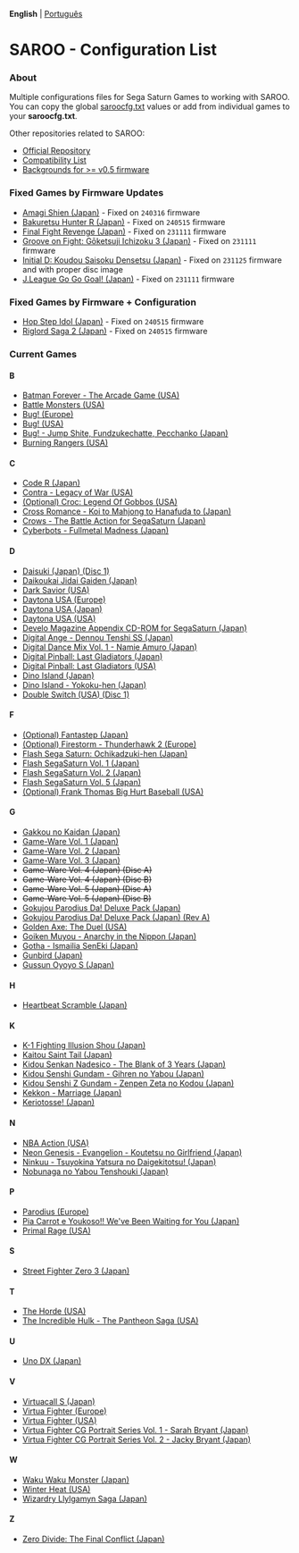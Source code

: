 **English** | [Português](pt-br.md)

# SAROO - Configuration List

### About

Multiple configurations files for Sega Saturn Games to working with SAROO. You can copy the global [saroocfg.txt](./saroocfg.txt) values or add from individual games to your **saroocfg.txt**.

Other repositories related to SAROO:

- [Official Repository](https://github.com/tpunix/SAROO)
- [Compatibility List](https://github.com/williamdsw/saroo-compatibility-list)
- [Backgrounds for >= v0.5 firmware](https://github.com/williamdsw/saroo-backgrounds)

### Fixed Games by Firmware Updates

- [Amagi Shien (Japan)](./J/T-1513G/README.md) - Fixed on `240316` firmware
- [Bakuretsu Hunter R (Japan)](./J/T-24903G/README.md) - Fixed on `240515` firmware
- [Final Fight Revenge (Japan)](./J/T-1248G/README.md) - Fixed on `231111` firmware
- [Groove on Fight: Gōketsuji Ichizoku 3 (Japan)](./J/T-14411G/README.md) - Fixed on `231111` firmware
- [Initial D: Koudou Saisoku Densetsu (Japan)](./J/T-25503G//README.md) - Fixed on `231125` firmware and with proper disc image
- [J.League Go Go Goal! (Japan)](./J/T-3602G/README.md) - Fixed on `231111` firmware

### Fixed Games by Firmware + Configuration

- [Hop Step Idol (Japan)](./J/T-20507G/README.md) - Fixed on `240515` firmware
- [Riglord Saga 2 (Japan)](./J/GS-9084/README.md) - Fixed on `240515` firmware

### Current Games

#### B

- [Batman Forever - The Arcade Game (USA)](./U/T-8140H/README.md)
- [Battle Monsters (USA)](./U/T-8137H/README.md)
- [Bug! (Europe)](./E/MK-81004/README.md)
- [Bug! (USA)](./U/GM-81004/README.md)
- [Bug! - Jump Shite, Fundzukechatte, Pecchanko (Japan)](./J/GS-9063/README.md)
- [Burning Rangers (USA)](./U/MK-81803/README.md)

#### C

- [Code R (Japan)](./J/T-23502G/README.md)
- [Contra - Legacy of War (USA)](./U/T-9507H/README.md)
- [(Optional) Croc: Legend Of Gobbos (USA)](./U/T-5029H-50/README.md)
- [Cross Romance - Koi to Mahjong to Hanafuda to (Japan)](./J/T-7103G/README.md)
- [Crows - The Battle Action for SegaSaturn (Japan)](./J/T-16806G/README.md)
- [Cyberbots - Fullmetal Madness (Japan)](./J/T-1217G/README.md)

#### D

- [Daisuki (Japan) (Disc 1)](./J/T-18510G/README.md)
- [Daikoukai Jidai Gaiden (Japan)](./J/T-7657G/README.md)
- [Dark Savior (USA)](./U/MK-81304/README.md)
- [Daytona USA (Europe)](./E/MK_8120050/README.md)
- [Daytona USA (Japan)](./J/GS-9013/README.md)
- [Daytona USA (USA)](./U/MK-81200/README.md)
- [Develo Magazine Appendix CD-ROM for SegaSaturn (Japan)](./J/610645801/README.md)
- [Digital Ange - Dennou Tenshi SS (Japan)](./J/T-33003G/README.md)
- [Digital Dance Mix Vol. 1 - Namie Amuro (Japan)](./J/GS-9133/README.md)
- [Digital Pinball: Last Gladiators (Japan)](./J/T-18903G/README.md)
- [Digital Pinball: Last Gladiators (USA)](./U/T-4804H/README.md)
- [Dino Island (Japan)](./J/T-4503G/README.md)
- [Dino Island - Yokoku-hen (Japan)](./J/T-4505G/README.md)
- [Double Switch (USA) (Disc 1)](./U/T-16207H/README.md)

#### F

- [(Optional) Fantastep (Japan)](./J/T-5710G/README.md)
- [(Optional) Firestorm - Thunderhawk 2 (Europe)](./E/T-11501H00/README.md)
- [Flash Sega Saturn: Ochikadzuki-hen (Japan)](./J/610616699/FLASH_SATURN_SP/README.md)
- [Flash SegaSaturn Vol. 1 (Japan)](./J/610616601/README.md)
- [Flash SegaSaturn Vol. 2 (Japan)](./J/610616602/README.md)
- [Flash SegaSaturn Vol. 5 (Japan)](./J/610616605/README.md)
- [(Optional) Frank Thomas Big Hurt Baseball (USA)](./U/T-8138H/README.md)

#### G

- [Gakkou no Kaidan (Japan)](./J/GS-9026/README.md)
- [Game-Ware Vol. 1 (Japan)](./J/T-17002G/README.md)
- [Game-Ware Vol. 2 (Japan)](./J/T-17003G/README.md)
- [Game-Ware Vol. 3 (Japan)](./J/T-17004G-T/README.md)
- ~~Game-Ware Vol. 4 (Japan) (Disc A)~~
- ~~Game-Ware Vol. 4 (Japan) (Disc B)~~
- ~~Game-Ware Vol. 5 (Japan) (Disc A)~~
- ~~Game-Ware Vol. 5 (Japan) (Disc B)~~
- [Gokujou Parodius Da! Deluxe Pack (Japan)](./J/T-9501G/V1.001/README.md)
- [Gokujou Parodius Da! Deluxe Pack (Japan) (Rev A)](./J/T-9501G/V1.002/README.md)
- [Golden Axe: The Duel (USA)](./U/MK-81045/README.md)
- [Goiken Muyou - Anarchy in the Nippon (Japan)](./J/T-28902G/README.md)
- [Gotha - Ismailia SenEki (Japan)](./J/GS-9009/README.md)
- [Gunbird (Japan)](./J/T-14402G/README.md)
- [Gussun Oyoyo S (Japan)](./J/T-26101G/README.md)

#### H

- [Heartbeat Scramble (Japan)](./J/T-15014G/README.md)

#### K

- [K-1 Fighting Illusion Shou (Japan)](./J/T-26102G/README.md)
- [Kaitou Saint Tail (Japan)](./J/T-28201G/README.md)
- [Kidou Senkan Nadesico - The Blank of 3 Years (Japan)](./J/GS-9195/README.md)
- [Kidou Senshi Gundam - Gihren no Yabou (Japan)](./J/T-13327G/README.md)
- [Kidou Senshi Z Gundam - Zenpen Zeta no Kodou (Japan)](./J/T-13315G/README.md)
- [Kekkon - Marriage (Japan)](./J/T-10501G/README.md)
- [Keriotosse! (Japan)](./J/T-30306G/README.md)

#### N

- [NBA Action (USA)](./U/MK-81103/README.md)
- [Neon Genesis - Evangelion - Koutetsu no Girlfriend (Japan)](./J/GS-9194/README.md)
- [Ninkuu - Tsuyokina Yatsura no Daigekitotsu! (Japan)](./J/GS-9036/README.md)
- [Nobunaga no Yabou Tenshouki (Japan)](./J/T-7605G/README.md)

#### P

- [Parodius (Europe)](./E/T-9501H-50/README.md)
- [Pia Carrot e Youkoso!! We've Been Waiting for You (Japan)](./J/T-19708G/README.md)
- [Primal Rage (USA)](./U/T-4802H/README.md)

#### S

- [Street Fighter Zero 3 (Japan)](./J/T-1246G/README.md)

#### T

- [The Horde (USA)](./U/T-15909H50/README.md)
- [The Incredible Hulk - The Pantheon Saga (USA)](./U/T-7905H/README.md)

#### U

- [Uno DX (Japan)](./J/T-26414G/README.md)

#### V

- [Virtuacall S (Japan)](./J/T-19718G/README.md)
- [Virtua Fighter (Europe)](./E/MK_8100550/README.md)
- [Virtua Fighter (USA)](./U/MK-81005/README.md)
- [Virtua Fighter CG Portrait Series Vol. 1 - Sarah Bryant (Japan)](./J/GS-9062/README.md)
- [Virtua Fighter CG Portrait Series Vol. 2 - Jacky Bryant (Japan)](./J/GS-9064/README.md)

#### W

- [Waku Waku Monster (Japan)](./J/T-16608G/README.md)
- [Winter Heat (USA)](./U/MK-81129/README.md)
- [Wizardry Llylgamyn Saga (Japan)](./J/T-38601G/README.md)

#### Z

- [Zero Divide: The Final Conflict (Japan)](./J/T-31601G/README.md)
